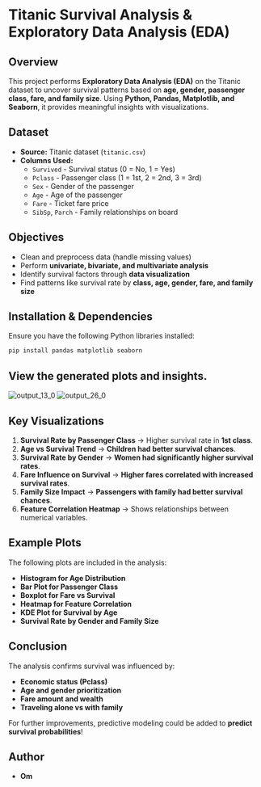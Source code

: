 # Titanic Survival Analysis & Exploratory Data Analysis (EDA)

## Overview
This project performs **Exploratory Data Analysis (EDA)** on the Titanic dataset to uncover survival patterns based on **age, gender, passenger class, fare, and family size**. Using **Python, Pandas, Matplotlib, and Seaborn**, it provides meaningful insights with visualizations.

## Dataset
- **Source:** Titanic dataset (`titanic.csv`)
- **Columns Used:**
  - `Survived` - Survival status (0 = No, 1 = Yes)
  - `Pclass` - Passenger class (1 = 1st, 2 = 2nd, 3 = 3rd)
  - `Sex` - Gender of the passenger
  - `Age` - Age of the passenger
  - `Fare` - Ticket fare price
  - `SibSp`, `Parch` - Family relationships on board

## Objectives
- Clean and preprocess data (handle missing values)
- Perform **univariate, bivariate, and multivariate analysis**
- Identify survival factors through **data visualization**
- Find patterns like survival rate by **class, age, gender, fare, and family size**

## Installation & Dependencies
Ensure you have the following Python libraries installed:
```bash
pip install pandas matplotlib seaborn
```
 ## View the generated plots and insights.
 ![output_13_0](https://github.com/user-attachments/assets/c4ca7b47-b84d-4d2e-bac0-25571035b026) 
 ![output_26_0](https://github.com/user-attachments/assets/37094364-6838-4f6b-b323-c8629e04d018)


## Key Visualizations
1. **Survival Rate by Passenger Class** → Higher survival rate in **1st class**.
2. **Age vs Survival Trend** → **Children had better survival chances**.
3. **Survival Rate by Gender** → **Women had significantly higher survival rates**.
4. **Fare Influence on Survival** → **Higher fares correlated with increased survival rates**.
5. **Family Size Impact** → **Passengers with family had better survival chances**.
6. **Feature Correlation Heatmap** → Shows relationships between numerical variables.

## Example Plots
The following plots are included in the analysis:
- **Histogram for Age Distribution**
- **Bar Plot for Passenger Class**
- **Boxplot for Fare vs Survival**
- **Heatmap for Feature Correlation**
- **KDE Plot for Survival by Age**
- **Survival Rate by Gender and Family Size**

## Conclusion
The analysis confirms survival was influenced by:
- **Economic status (Pclass)**
- **Age and gender prioritization**
- **Fare amount and wealth**
- **Traveling alone vs with family**

For further improvements, predictive modeling could be added to **predict survival probabilities**!

## Author
- **Om**
